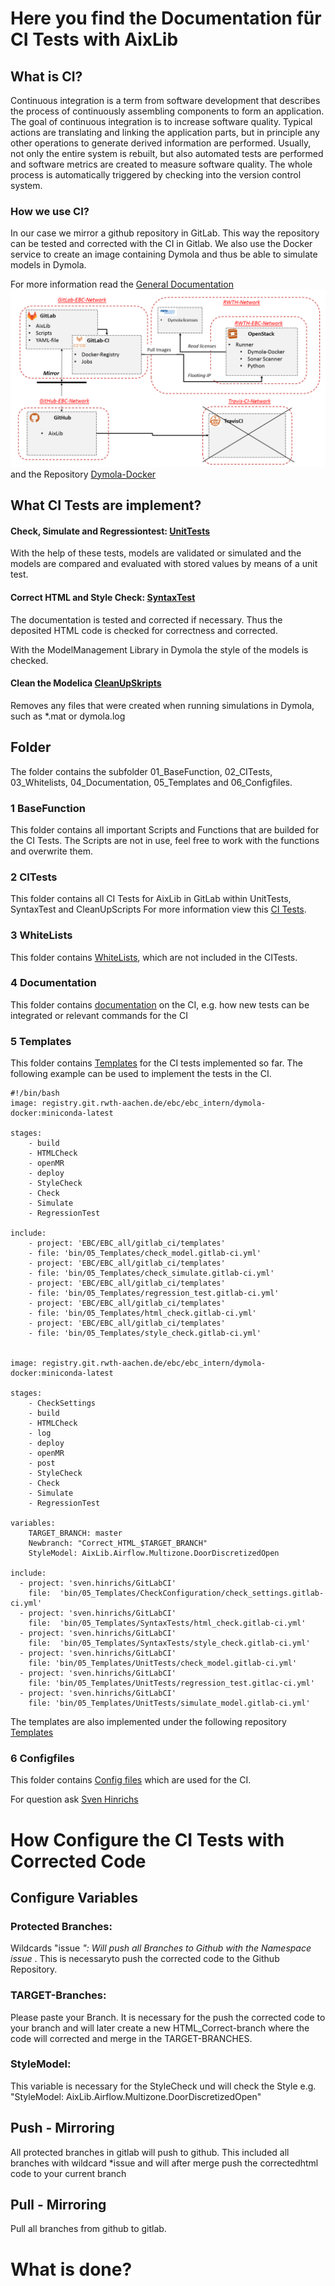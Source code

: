 # Here you find the Documentation für CI Tests with AixLib
## What is CI?

Continuous integration is a term from software development that describes the process of continuously assembling components to form an application. 
The goal of continuous integration is to increase software quality.
Typical actions are translating and linking the application parts, but in principle any other operations to generate derived information are performed. 
Usually, not only the entire system is rebuilt, but also automated tests are performed and software metrics are created to measure software quality. 
The whole process is automatically triggered by checking into the version control system.

### How we use CI?
In our case we mirror a github repository in GitLab. This way the repository can be tested and corrected with the CI in Gitlab. 
We also use the Docker service to create an image containing Dymola and thus be able to simulate models in Dymola.

For more information read the [General Documentation](https://git.rwth-aachen.de/sven.hinrichs/GitLabCI/blob/master/bin/04_Documentation/Documentation_GitLab.md)
![E.ON EBC RWTH Aachen University](04_Documentation/Images/GITLABCI.png)
and the Repository [Dymola-Docker](https://git.rwth-aachen.de/EBC/EBC_intern/dymola-docker)

## What CI Tests are implement?
#### Check, Simulate and Regressiontest: [UnitTests](https://git.rwth-aachen.de/sven.hinrichs/GitLabCI/tree/master/bin/02_CITests/UnitTests)

With the help of these tests, models are validated or simulated and the models are compared and evaluated with stored values by means of a unit test. 

#### Correct HTML and Style Check: [SyntaxTest](https://git.rwth-aachen.de/sven.hinrichs/GitLabCI/tree/master/bin/02_CITests/SyntaxTests)

The documentation is tested and corrected if necessary. Thus the deposited HTML code is checked for correctness and corrected.  

With the ModelManagement Library in Dymola the style of the models is checked. 

#### Clean the Modelica [CleanUpSkripts](https://git.rwth-aachen.de/sven.hinrichs/GitLabCI/tree/master/bin/02_CITests/CleanUpSkripts)
Removes any files that were created when running simulations in Dymola, such as *.mat or dymola.log


## Folder 
The folder contains the subfolder 01_BaseFunction, 02_CITests, 03_Whitelists, 04_Documentation, 05_Templates and 06_Configfiles. 

### 1 BaseFunction
This folder contains all important Scripts and Functions that are builded for the CI Tests. The Scripts are not in use, feel free to work with the functions and overwrite them. 

### 2 CITests
This folder contains all CI Tests for AixLib in GitLab within UnitTests, SyntaxTest and CleanUpScripts
For more information view this [CI Tests](https://git.rwth-aachen.de/sven.hinrichs/GitLabCI/tree/master/bin/02_CITests).

### 3 WhiteLists
This folder contains [WhiteLists](https://git.rwth-aachen.de/sven.hinrichs/GitLabCI/tree/master/bin/03_WhiteLists), which are not included in the CITests.


### 4 Documentation
This folder contains [documentation](https://git.rwth-aachen.de/sven.hinrichs/GitLabCI/tree/master/bin/04_Documentation) on the CI, e.g. how new tests can be integrated or relevant commands for the CI 

### 5 Templates
This folder contains [Templates](https://git.rwth-aachen.de/sven.hinrichs/GitLabCI/tree/master/bin/05_Templates) for the CI tests implemented so far. The following example can be used to implement the tests in the CI. 


	#!/bin/bash
	image: registry.git.rwth-aachen.de/ebc/ebc_intern/dymola-docker:miniconda-latest

	stages:
		- build
		- HTMLCheck
		- openMR
		- deploy
		- StyleCheck
		- Check
		- Simulate
		- RegressionTest

	include:
		- project: 'EBC/EBC_all/gitlab_ci/templates'
		- file: 'bin/05_Templates/check_model.gitlab-ci.yml'
		- project: 'EBC/EBC_all/gitlab_ci/templates'
		- file: 'bin/05_Templates/check_simulate.gitlab-ci.yml'
		- project: 'EBC/EBC_all/gitlab_ci/templates'
		- file: 'bin/05_Templates/regression_test.gitlab-ci.yml'
		- project: 'EBC/EBC_all/gitlab_ci/templates'
		- file: 'bin/05_Templates/html_check.gitlab-ci.yml'
		- project: 'EBC/EBC_all/gitlab_ci/templates'
		- file: 'bin/05_Templates/style_check.gitlab-ci.yml'


	image: registry.git.rwth-aachen.de/ebc/ebc_intern/dymola-docker:miniconda-latest

	stages:
		- CheckSettings
		- build
		- HTMLCheck
		- log
		- deploy
		- openMR
		- post
		- StyleCheck
		- Check
		- Simulate
		- RegressionTest

	variables:
		TARGET_BRANCH: master
		Newbranch: "Correct_HTML_$TARGET_BRANCH"
		StyleModel: AixLib.Airflow.Multizone.DoorDiscretizedOpen

	include:
	  - project: 'sven.hinrichs/GitLabCI'
		file:  'bin/05_Templates/CheckConfiguration/check_settings.gitlab-ci.yml'
	  - project: 'sven.hinrichs/GitLabCI'
		file:  'bin/05_Templates/SyntaxTests/html_check.gitlab-ci.yml'
	  - project: 'sven.hinrichs/GitLabCI'
		file:  'bin/05_Templates/SyntaxTests/style_check.gitlab-ci.yml'
	  - project: 'sven.hinrichs/GitLabCI'
		file: 'bin/05_Templates/UnitTests/check_model.gitlab-ci.yml'
	  - project: 'sven.hinrichs/GitLabCI'
		file: 'bin/05_Templates/UnitTests/regression_test.gitlac-ci.yml'
	  - project: 'sven.hinrichs/GitLabCI'
		file: 'bin/05_Templates/UnitTests/simulate_model.gitlab-ci.yml'
			
		

The templates are also implemented under the following repository [Templates](https://git.rwth-aachen.de/EBC/EBC_all/gitlab_ci/templates)

### 6 Configfiles

This folder contains [Config files](https://git.rwth-aachen.de/sven.hinrichs/GitLabCI/tree/master/bin/06_Configfiles) which are used for the CI. 

For question ask [Sven Hinrichs](https://git.rwth-aachen.de/sven.hinrichs)

# How Configure the CI Tests with Corrected Code

## Configure Variables

### Protected Branches: 
Wildcards "issue *": Will push all Branches to Github with the Namespace issue* . This is necessaryto push the corrected code to the Github 
Repository.


### TARGET-Branches: 
Please paste your Branch. It is necessary for the push the corrected code to your branch and will later create a new HTML_Correct-branch 
where the code will corrected and merge in the TARGET-BRANCHES.

### StyleModel:

This variable is necessary for the StyleCheck und will check the Style e.g. "StyleModel: AixLib.Airflow.Multizone.DoorDiscretizedOpen"


## Push - Mirroring
All protected branches in gitlab will push to github. This included all branches with wildcard *issue and will after merge push the correctedhtml code to your current branch

## Pull - Mirroring 
Pull all branches from github to gitlab. 

# What is done?



